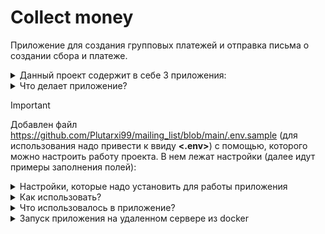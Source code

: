 # Collect money
Приложение для создания групповых платежей и отправка письма о создании сбора и платеже.

<details>

<summary>Данный проект содержит в себе 3 приложения:</summary>

* **collect**
   - позволяет работать с групповыми сборами:
       - в ней переопределен метод save с установкой значений в поля amount_now and count_people
       - имеет класс для выбора причины сбора Reason
       - имеет celery задачу на отправку письма при успешном создании сбора
       - все get запросы обложены кэшем
       - имеет команду наполнения моко данными addcol
* **payment**
   - позволяет работать с платежами
       - создаёт платежи и привязывает по связи M2M с полем donates с таблицей Collect
       - создана celery задача на отправку письма и надобалвении платежа и обработка платежа
       - имеет команду наполнения моко данными addpay
* **users**
   - служит для аунтификации пользователя и регистрации пользователя, а также получения токена
       - имеет команду наполнения моко данными adduser 
</details>

<details>

<summary>Что делает приложение?</summary>
Функционал:

* Регистрация пользователя, получение токена и использование в запросах bearer token
* Создание группового платежа и отправка письма о его создании с таким содержанием
![Screenshot from 2024-04-04 00-40-23](https://github.com/Plutarxi99/collecting_money/assets/132927381/b557bbec-990e-4d30-ad03-ec667eb5c001)
* Платеж с получением письма о состояние платежа с таким содержанием
![Screenshot from 2024-04-04 00-41-24](https://github.com/Plutarxi99/collecting_money/assets/132927381/f794f109-43a8-4eee-ac72-50c4285fffa1)
* CRUD обложен на групповые сборы, а также ваиладация на актуальную дату времени и права на удаление и обновление только своих сборов


</details>

> [!IMPORTANT]
> Добавлен файл https://github.com/Plutarxi99/mailing_list/blob/main/.env.sample (для использования надо привести к ввиду **<.env>**) с помощью, которого можно настроить работу проекта. В нем лежат настройки (далее идут примеры заполнения полей):
<details>
<summary>Настройки, которые надо установить для работы приложения</summary>

| Значение | Содержание | Примечание |
|-----|-----------|-----:|
|     **SECRET_KEY**| django-insecure-hu213gr51uh234gbrtf34oqufg35835g3q5g       |     код генерируется автоматически при создании приложения|
|     **POSTGRES_DB**| NAME_BD   |     название базы данных |
|     **POSTGRES_USER**| USER_BD   |     название пользователя базы данных |
|     **POSTGRES_PASSWORD**| PASSWORD_BD   |     пароль базы данных |
|     **POSTGRES_HOST**| HOST_BD   |     название твоего сервиса используемый для контейнеризации |
|     **SUPERUSER_EMAIL**| email_superuser       |     установить почту суперюзера|
|     **SUPERUSER_PASSWORD**| password_superuser       |     установить пароль суперюзера|
|     **USER_PASSWORD**| password_user       |     установить пароль юзера|
|     **TELEGRAM_TOKEN**| 1234567899:QWERTYUIOPSSDFGHJKLZXCVBNM<>QWERTYU         |     телеграмм токен полученный от Bot_Father|
|     **CELERY_BROKER_URL_LOCAL**| <pre><code>redis://127.0.0.1:6379</code></pre>    |     база данных для работы celery|
|     **CELERY_RESULT_BACKEND_LOCAL**| <pre><code>redis://127.0.0.1:6379</code></pre>    |     база данных для работы celery|
|     **CELERY_BROKER_URL_DOCKER**| <pre><code>redis://redis:6379</code></pre>    |     база данных для работы celery в контейнере|
|     **CELERY_RESULT_BACKEND_DOCKER**| <pre><code>redis://redis:6379</code></pre>    |     база данных для работы celery в контейнере|
|     **CHAT_ID_TG_TEST**| 123456789   |     получение chat id пользователя для работы кастомной команды проверки бота|
|     **ENV_TYPE**| local/server   |     для использования разных настроек для запуска локально-local для запуска с сервера-server |
|     **HOST_IP**| 0.0.0.0   |     id- адрес твоего сервера базы данных |
</details>

<details>

<summary>Как использовать?</summary>

* Переходим в папку где будет лежать код

* Копируем код с git:
  <pre><code>git clone git@github.com:Plutarxi99/collecting_money.git</code></pre>

* Создаем виртуальное окружение:
  <pre><code>python3 -m venv env</code></pre>
  <pre><code>source env/bin/activate</code></pre>

* Создать секретный ключ:
  <pre><code>openssl rand -hex 32</code></pre>

* Вставить его в .env

* Создать базу данных:
  <pre><code>psql -U postgres</code></pre>
  <pre><code>create database name_your_db;</code></pre>

* После установки нужных настроук в файле **<.env>**. Надо выполнить команду для установки пакетов:
  <pre><code>pip install -r requirements.txt </code></pre>

* Применить миграции:
  <pre><code>python3 manage.py migrate</code></pre>

* Создать суперюзера:
  <pre><code>python3 manage.py ccsu</code></pre>

* Создать пользователей системы (P.S можно использовать любой число, есть и другие параметры, смотри в докстринги) <a href="https://github.com/Plutarxi99/collecting_money/blob/a3b5201763ee284159e2dd864e51741419a30fff/users/management/commands/adduser.py">смотри код</a> :
  <pre><code>python3 manage.py adduser 10</code></pre>

* Создать групповые сборы (P.S можно использовать любой число):
  <pre><code>python3 manage.py addcol 10</code></pre>

* Создать платежи (P.S можно использовать любой число):
  <pre><code>python3 manage.py addpay 10</code></pre>

* Для запуска работы celery worker:
  <pre><code>python3 manage.py celery_worker</code></pre>
  или использовать иную команду дефолтную
  <pre><code>python -m celery -A django worker -l infor</code></pre>


</details>

<details>

<summary>Что использовалось в приложение?</summary>
Функционал:

* Подключено rest_framework для использоваеть API приложения
* Подключено rest_framework_simplejwt для использоваеть API приложения авторизации пользователя Bearer token
* Подключено drf_yasg для создания автоматической документации и возможность работать в браузере с приложением
* Подключено django_filters для использоваеть API приложения в публичных привычках филтрации по приятным привычкам и по дате начало привычек
* Подключена django_celery_beat для использования и создание переодической задачи
* Подключена django_celery для создание и использование отложенной задачи
* Обложил тестами CRUD привычек.
</details>

<details>

<summary>Запуск приложения на удаленном сервере из docker</summary>

* Переходим в папку где будет лежать код:
  <pre><code>cd /var/www/html/</code></pre>

* Копируем код с git:
  <pre><code>git clone <URL on GIT></code></pre>
  
* Копируем .env файл свои значения переменных и поменять в файле проекта deploy/habit_tracker: server_name <HOST_IP>;


* Далее выполнить bash команда на установку нужных компанентов и копирование настроек сайта для его работы:
  <pre><code>cd /var/www/html/habit_tracker/deploy/</code></pre>
  <pre><code>sh deploy_bash.sh</code></pre>

* Создаем виртуальное окружение:
  <pre><code>python3 -m venv env</code></pre>
  <pre><code>source env/bin/activate</code></pre>

* Создаем контейнер:
  <pre><code>docker-compose build</code></pre>
  
* Поднимаем контейнер в фоновом режиме:
  <pre><code>docker-compose up -d</code></pre>


</details>
